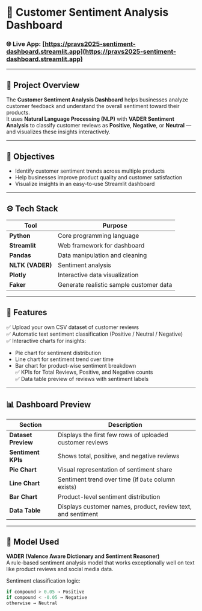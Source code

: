 # 💬 Customer Sentiment Analysis Dashboard

### 🌐 Live App: [https://pravs2025-sentiment-dashboard.streamlit.app](https://pravs2025-sentiment-dashboard.streamlit.app)

---

## 🧠 **Project Overview**

The **Customer Sentiment Analysis Dashboard** helps businesses analyze customer feedback and understand the overall sentiment toward their products.  
It uses **Natural Language Processing (NLP)** with **VADER Sentiment Analysis** to classify customer reviews as **Positive**, **Negative**, or **Neutral** — and visualizes these insights interactively.

---

## 🎯 **Objectives**

- Identify customer sentiment trends across multiple products  
- Help businesses improve product quality and customer satisfaction  
- Visualize insights in an easy-to-use Streamlit dashboard  

---

## ⚙️ **Tech Stack**

| Tool | Purpose |
|------|----------|
| **Python** | Core programming language |
| **Streamlit** | Web framework for dashboard |
| **Pandas** | Data manipulation and cleaning |
| **NLTK (VADER)** | Sentiment analysis |
| **Plotly** | Interactive data visualization |
| **Faker** | Generate realistic sample customer data |

---

## 🧩 **Features**

✅ Upload your own CSV dataset of customer reviews  
✅ Automatic text sentiment classification (Positive / Neutral / Negative)  
✅ Interactive charts for insights:
   - Pie chart for sentiment distribution  
   - Line chart for sentiment trend over time  
   - Bar chart for product-wise sentiment breakdown  
✅ KPIs for Total Reviews, Positive, and Negative counts  
✅ Data table preview of reviews with sentiment labels  

---

## 📊 **Dashboard Preview**

| Section | Description |
|----------|--------------|
| **Dataset Preview** | Displays the first few rows of uploaded customer reviews |
| **Sentiment KPIs** | Shows total, positive, and negative reviews |
| **Pie Chart** | Visual representation of sentiment share |
| **Line Chart** | Sentiment trend over time (if `Date` column exists) |
| **Bar Chart** | Product-level sentiment distribution |
| **Data Table** | Displays customer names, product, review text, and sentiment |

---

## 🧠 **Model Used**

**VADER (Valence Aware Dictionary and Sentiment Reasoner)**  
A rule-based sentiment analysis model that works exceptionally well on text like product reviews and social media data.

Sentiment classification logic:
```python
if compound > 0.05 → Positive  
if compound < -0.05 → Negative  
otherwise → Neutral
